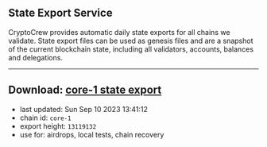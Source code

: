 ## State Export Service
CryptoCrew provides automatic daily state exports for all chains we validate. State export files can be used as genesis files and are a snapshot of the current blockchain state, including all validators, accounts, balances and delegations.

---
**Download: [core-1 state export](https://dl.ccvalidators.com/SERVICE/persistence/core-1_export_13119132.json)**
---

- last updated: Sun Sep 10 2023 13:41:12
- chain id: `core-1`
- export height: `13119132`
- use for: airdrops, local tests, chain recovery
